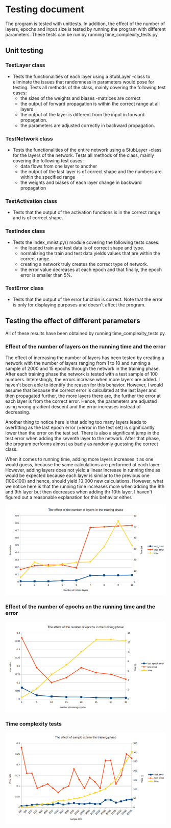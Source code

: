 # Testing document

The program is tested with unittests. In addition, the effect of the number of layers, epochs and input size is tested by running the program with different parameters. These tests can be run by running time_complexity_tests.py

## Unit testing

### TestLayer class
- Tests the functionalities of each layer using a StubLayer -class to eliminate the issues that randomness in parameters would pose for testing. Tests all methods of the class, mainly covering the following test cases:
  - the sizes of the weights and biases -matrices are correct
  - the output of forward propagation is within the correct range at all layers
  - the output of the layer is different from the input in forward propagation.
  - the parameters are adjusted correctly in backward propagation.

### TestNetwork class
- Tests the functionalities of the entire network using a StubLayer -class for the layers of the network. Tests all methods of the class, mainly covering the following test cases:
  - data flows from one layer to another
  - the output of the last layer is of correct shape and the numbers are within the specified range
  - the weights and biases of each layer change in backward propagation

### TestActivation class
- Tests that the output of the activation functions is in the correct range and is of correct shape.

### TestIndex class
- Tests the index_mnist.py() module covering the following tests cases:
  - the loaded train and test data is of correct shape and type.
  - normalizing the train and test data yields values that are within the correct range.
  - creating a network truly creates the correct type of network.
  - the error value decreases at each epoch and that finally, the epoch error is smaller than 5%.

### TestError class
- Tests that the output of the error function is correct. Note that the error is only for displaying purposes and doesn't affect the program.

## Testing the effect of different parameters

All of these results have been obtained by running time_complexity_tests.py.

### Effect of the number of layers on the running time and the error

The effect of increasing the number of layers has been tested by creating a network with the number of layers ranging from 1 to 10 and running a sample of 2000 and 15 epochs through the network in the training phase. After each training phase the network is tested with a test sample of 100 numbers. Interestingly, the errors increase when more layers are added. I haven't been able to identify the reason for this behavior. However, I would assume that because the correct error is calculated at the last layer and then propagated further, the more layers there are, the further the error at each layer is from the correct error. Hence, the parameters are adjusted using wrong gradient descent and the error increases instead of decreasing.

Another thing to notice here is that adding too many layers leads to overfitting as the last epoch error (=error in the test set) is significantly lower than the error on the test set. There is also a significant jump in the test error when adding the seventh layer to the network. After that phase, the program performs almost as badly as randomly guessing the correct class.

When it comes to running time, adding more layers increases it as one would guess, because the same calculations are performed at each layer. However, adding layers does not yield a linear increase in running time as would be expected because each layer is similar to the previous one (100x100) and hence, should yield 10 000 new calculations. However, what we notice here is that the running time increases more when adding the 8th and 9th layer but then decreases when adding thr 10th layer. I haven't figured out a reasonable explanation for this behavior either.

![alt_text](https://github.com/oliviahorjamo/number-recognizer/blob/main/documentation/data/layer_size_graph.png)

### Effect of the number of epochs on the running time and the error

![alt text](https://github.com/oliviahorjamo/number-recognizer/blob/main/documentation/data/epoch_number_graph.png)

### Time complexity tests

![alt_text](https://github.com/oliviahorjamo/number-recognizer/blob/main/documentation/data/sample_size_graph.png)
